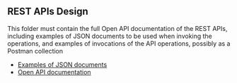 ## REST APIs Design

This folder must contain the full Open API documentation of the REST APIs, including examples of JSON documents to be used when invoking the operations, and examples of invocations of the API operations, possibly as a Postman collection 

- [Examples of JSON documents](DSP-23_24-call1.postman_collection.json)
- [Open API documentation](openapi.yaml)
